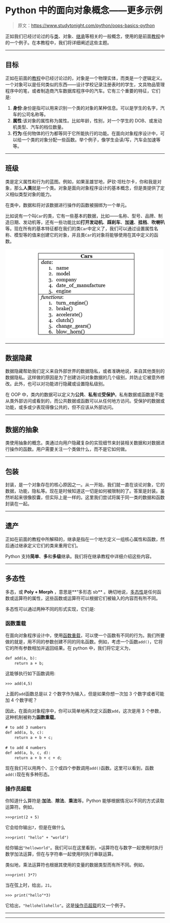 # Python 中的面向对象概念——更多示例

> 原文：<https://www.studytonight.com/python/oops-basics-python>

正如我们已经讨论过的与[类](class-in-python)、对象、[继承](inheritance-in-python)等相关的一般概念，使用的是前面[教程](oops-in-python)中的一个例子。在本教程中，我们将详细阐述这些主题。

* * *

## 目标

正如在前面的[教程](oops-in-python)中已经讨论过的，对象是一个物理实体，而类是一个逻辑定义。一个对象可以是任何类似的东西——设计学校记录注册表时的学生，文具物品管理程序中的笔，或者制造商汽车数据库程序中的汽车。它有三个重要的特征，它们是:

1.  **身份**:身份是指可以用来识别一个类的对象的某种信息。可以是学生的名字，汽车的公司名称等。
2.  **属性**:该对象的属性称为属性。比如年龄，性别，对一个学生的 DOB、或发动机类型、汽车的档位数量。
3.  **行为**:任何物体的行为都等同于它所能执行的功能。在面向对象程序设计中，可以给一个类的对象分配一些函数。举个例子，像学生会读/写，汽车会加速等等。

* * *

## 班级

类是定义属性和行为的蓝图。例如，如果圣雄甘地，萨钦·坦杜尔卡，你和我是对象，那么**人类**就是一个类。对象是面向对象程序设计的基本概念，但是类提供了定义相似类型对象的能力。

在类中，数据和将对该数据进行操作的函数被捆绑为一个单元。

比如说有一个叫`Car`的类，它有一些基本的数据，比如——名称、型号、品牌、制造日期、发动机等，还有一些功能比如**打开发动机**、**踩刹车**、**加速**、**挂档**、**吹喇叭**等。现在所有的基本特征都在我们的类`Car`中定义了，我们可以通过设置属性名称、模型等的值来创建它的对象，并且类`Car`的对象将能够使用在其中定义的函数。

![OOPS in Python](img/d2ee9172284e0e906725cf5442cda0c5.png)

* * *

## 数据隐藏

数据隐藏帮助我们定义来自外部世界的数据隐私，或者准确地说，来自其他类别的数据隐私。这样做的原因是为了创建访问对象数据的几个级别，并防止它被意外修改。此外，也可以对功能进行隐藏或设置隐私级别。

在 OOP 中，类内的数据可以定义为**公共**、**私有**或**受保护**。私有数据或函数是不能从类外部访问或看到的，而公共数据或函数可以从任何地方访问。受保护的数据或功能，或多或少表现得像公共的，但不应该从外部访问。

* * *

## 数据的抽象

类使用抽象的概念。类通过向用户隐藏复杂的实现细节来封装相关数据和对数据进行操作的函数。用户需要关注一个类做什么，而不是它如何做。

* * *

## 包装

封装，是一个对象存在的核心原因之一。从一开始，我们就一直在谈论对象，它的数据，功能，隐私等。现在是时候知道这一切是如何被限制的了。答案是封装。虽然听起来很像胶囊，但实际上是一样的。这里我们尝试将属于同一类的数据和函数封装在一起。

* * *

## 遗产

正如在前面的教程中所解释的，继承是指在一个地方定义一组核心属性和函数，然后通过继承定义它们的类来重用它们。

Python 支持**简单**、**多**和**多级**继承。我们将在继承教程中详细介绍这些内容。

* * *

## 多态性

多态，或 **Poly + Morph** ，意思是**“多形态 sb** 。确切地说，[多态性](python-polymorphism)是任何函数或运算符的属性，这些函数或运算符可以根据它们被输入的内容而有所不同。

多态性可以通过两种不同的形式实现，它们是:

### 函数重载

在面向对象程序设计中，使用[函数重载](method-overriding-in-python)，可以使一个函数有不同的行为。我们所要做的就是，用不同的参数创建不同的同名函数。例如，考虑一个函数`add()`，它将它的所有参数相加并返回结果。在 python 中，我们将它定义为，

```
def add(a, b):
	return a + b;
```

这能够执行如下函数调用:

```
>>> add(4,5)
```

上面的`add`函数总是以 2 个数字作为输入，但是如果你想一次加 3 个数字或者可能加 4 个数字呢？

因此，在面向对象程序中，你可以简单地再次定义函数`add`，这次是用 3 个参数，这种机制被称为**函数重载**。

```
# to add 3 numbers
def add(a, b, c):
	return a + b + c;

# to add 4 numbers
def add(a, b, c, d):
	return a + b + c + d;
```

现在我们可以用两个、三个或四个参数调用`add()`函数。这里可以看到，函数`add()`现在有多种形态。

### 操作员超载

你知道什么算符是:**加法**、**除法**、**乘法**等。Python 能够根据情况以不同的方式读取运算符。例如，

```
>>>print(2 + 5)
```

它会给你输出`7`，但是在做什么

```
>>>print( "hello" + "world")
```

给你输出`"helloworld"`。我们可以在这里看到，`+`运算符在与数字一起使用时执行数学加法运算，但在与字符串一起使用时执行串联运算。

类似地，乘法运算符也根据其使用的变量的数据类型而有所不同。例如，

```
>>>print( 3*7)
```

当在弦上时，给出，`21`，

```
>>> print("hello"*3)
```

它给出，`"hellohellohello"`。这是[操作员超载](python-operator-overloading)的又一个例子。

* * *

* * *